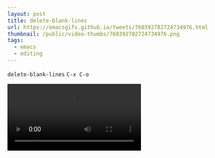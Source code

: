 ```yaml
---
layout: post
title: delete-blank-lines
url: https://emacsgifs.github.io/tweets/760392782724734976.html
thumbnail: /public/video-thumbs/760392782724734976.png
tags:
  - emacs
  - editing
---
```


`delete-blank-lines` `C-x C-o`

<video controls autoplay>
  <source src="/public/videos/760392782724734976.mp4" type="video/mp4">
    Sorry your browser does not support the video tag, maybe time to upgrade?
</video>
